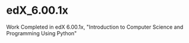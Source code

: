 # edX_6.00.1x
Work Completed in edX 6.00.1x, "Introduction to Computer Science and Programming Using Python"
